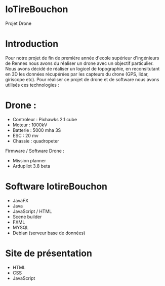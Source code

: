 # IoTireBouchon
Projet Drone 

# Introduction 

Pour notre projet de fin de première année d'ecole supérieur d'ingénieurs de Rennes nous avons du réaliser un drone avec un objectif particulier. 
Nous avons décidé de réaliser un logicel de topographie, en reconsitutant en 3D les données récupérées par les capteurs du drone (GPS, lidar, giriscope etc).
Pour réaliser ce projet de drone et de software nous avons utilisés ces technologies :

# Drone : 

- Controleur : Pixhawks 2.1 cube 
- Moteur : 1000kV 
- Batterie : 5000 mha 3S 
- ESC : 20 mv
- Chassie : quadropeter 

Firmware / Software Drone : 
- Mission planner 
- Ardupilot 3.8 beta 

# Software IotireBouchon 

- JavaFX
- Java 
- JavaScript / HTML
- Scene builder 
- FXML 
- MYSQL 
- Debian (serveur base de données) 

# Site de présentation 

- HTML 
- CSS
- JavaScript
